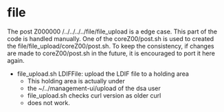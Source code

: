 # file
The post Z000000 /../../../../file/file_upload is a edge case.
This part of the code is handled manually.
One of the coreZ00/post.sh is used to created the
file/file_upload/coreZ00/post.sh.
To keep the consistency, if changes are made to coreZ00/post.sh
in the future, it is encouraged to port it here again.
* file_upload.sh LDIFFile: upload the LDIF file to a holding area
	* This holding area is actually under
	* the ~/../management-ui/upload of the dsa user
	* file_upload.sh checks curl version as older curl
	* does not work.
